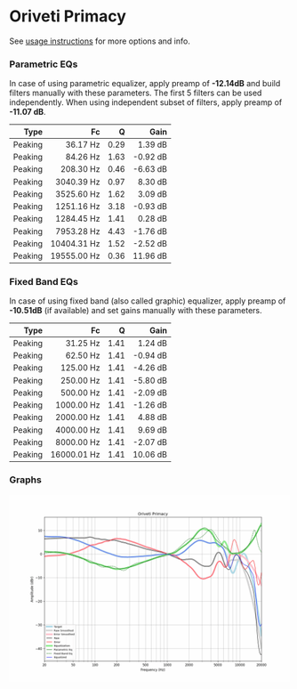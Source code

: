 # Oriveti Primacy
See [usage instructions](https://github.com/jaakkopasanen/AutoEq#usage) for more options and info.

### Parametric EQs
In case of using parametric equalizer, apply preamp of **-12.14dB** and build filters manually
with these parameters. The first 5 filters can be used independently.
When using independent subset of filters, apply preamp of **-11.07 dB**.

| Type    | Fc          |    Q | Gain     |
|--------:|------------:|-----:|---------:|
| Peaking | 36.17 Hz    | 0.29 | 1.39 dB  |
| Peaking | 84.26 Hz    | 1.63 | -0.92 dB |
| Peaking | 208.30 Hz   | 0.46 | -6.63 dB |
| Peaking | 3040.39 Hz  | 0.97 | 8.30 dB  |
| Peaking | 3525.60 Hz  | 1.62 | 3.09 dB  |
| Peaking | 1251.16 Hz  | 3.18 | -0.93 dB |
| Peaking | 1284.45 Hz  | 1.41 | 0.28 dB  |
| Peaking | 7953.28 Hz  | 4.43 | -1.76 dB |
| Peaking | 10404.31 Hz | 1.52 | -2.52 dB |
| Peaking | 19555.00 Hz | 0.36 | 11.96 dB |

### Fixed Band EQs
In case of using fixed band (also called graphic) equalizer, apply preamp of **-10.51dB**
(if available) and set gains manually with these parameters.

| Type    | Fc          |    Q | Gain     |
|--------:|------------:|-----:|---------:|
| Peaking | 31.25 Hz    | 1.41 | 1.24 dB  |
| Peaking | 62.50 Hz    | 1.41 | -0.94 dB |
| Peaking | 125.00 Hz   | 1.41 | -4.26 dB |
| Peaking | 250.00 Hz   | 1.41 | -5.80 dB |
| Peaking | 500.00 Hz   | 1.41 | -2.09 dB |
| Peaking | 1000.00 Hz  | 1.41 | -1.26 dB |
| Peaking | 2000.00 Hz  | 1.41 | 4.88 dB  |
| Peaking | 4000.00 Hz  | 1.41 | 9.69 dB  |
| Peaking | 8000.00 Hz  | 1.41 | -2.07 dB |
| Peaking | 16000.01 Hz | 1.41 | 10.06 dB |

### Graphs
![](./Oriveti%20Primacy.png)